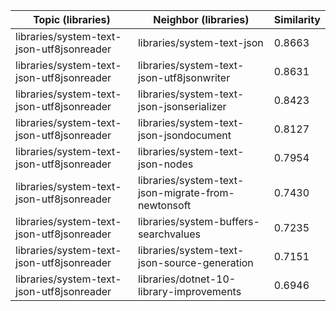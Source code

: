 | Topic (libraries) | Neighbor (libraries) | Similarity |
|-------------|-------------------|------------|
| libraries/system-text-json-utf8jsonreader | libraries/system-text-json | 0.8663 |
| libraries/system-text-json-utf8jsonreader | libraries/system-text-json-utf8jsonwriter | 0.8631 |
| libraries/system-text-json-utf8jsonreader | libraries/system-text-json-jsonserializer | 0.8423 |
| libraries/system-text-json-utf8jsonreader | libraries/system-text-json-jsondocument | 0.8127 |
| libraries/system-text-json-utf8jsonreader | libraries/system-text-json-nodes | 0.7954 |
| libraries/system-text-json-utf8jsonreader | libraries/system-text-json-migrate-from-newtonsoft | 0.7430 |
| libraries/system-text-json-utf8jsonreader | libraries/system-buffers-searchvalues | 0.7235 |
| libraries/system-text-json-utf8jsonreader | libraries/system-text-json-source-generation | 0.7151 |
| libraries/system-text-json-utf8jsonreader | libraries/dotnet-10-library-improvements | 0.6946 |
